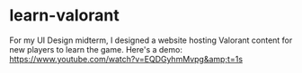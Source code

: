 # learn-valorant
For my UI Design midterm, I designed a website hosting Valorant content for new players to learn the game. Here's a demo: https://www.youtube.com/watch?v=EQDGyhmMvpg&amp;t=1s
